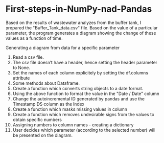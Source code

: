 # First-steps-in-NumPy-nad-Pandas

Based on the results of wastewater analyzes from the buffer tank, I prepared the "Buffer_Tank_data.csv" file. 
Based on the value of a particular parameter, the program generates a diagram showing the change of these values as a function of time.

Generating a diagram from data for a specific parameter
1. Read a csv file.
2. The csv file doesn’t have a header, hence setting the header parameter to None.
3. Set the names of each column explicitely by setting the df.columns attribute
4. Some methods about Dataframe.
5. Create a function which converts string objects to a date format.
6. Using the above function to format the value in the "Date / Date" column
7. Change the autoincremental ID generated by pandas and use the Timestamp DS column as the Index
8. Create a function which masks missing values in column
9. Create a function which removes undesirable signs from the values to obtain specific numbers
10. Assigning numbers to column names - creating a dictionary
11. User decides which parameter (according to the selected number) will be presented on the diagram.
